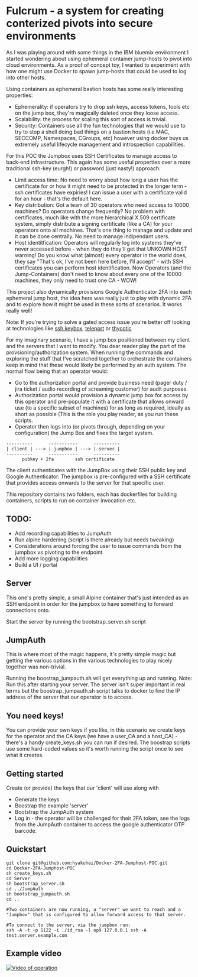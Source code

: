 # Fulcrum - a system for creating conterized pivots into secure environments
As I was playing around with some things in the IBM bluemix environment I started wondering about using ephemeral container jump-hosts to pivot into cloud environments. As a proof of concept toy, I wanted to experiment with how one might use Docker to spawn jump-hosts that could be used to log into other hosts.

Using containers as ephemeral bastion hosts has some really interesting properties:
* Ephemerality: if operators try to drop ssh keys, access tokens, tools etc on the jump box, they're magically deleted once they loose access.
* Scalability: the process for scaling this sort of access is trivial.
* Security: Containers use all the fun technologies that we would use to try to stop a shell doing bad things on a bastion hosts (i.e MAC, SECCOMP, Namespaces, CGroups, etc) however using docker buys us extremely useful lifecycle management and introspection capabilities.

For this POC the Jumpbox uses SSH Certificates to manage access to back-end infrastructure. This again has some useful properties over a more traditional ssh-key (eurgh!) or password (just nasty!) approach:
* Limit access time: No need to worry about how long a user has the certificate for or how it might need to be protected in the longer term - ssh certificates have expiries! I can issue a user with a certificate valid for an hour - that's the default here.
* Key distribution: Got a team of 30 operators who need access to 10000 machines? Do operators change frequently? No problem with certificates, much like with the more hierarchical X.509 certificate system, simply distribute a signing certificate (like a CA) for your operators onto all machines. That's one thing to manage and update and it can be done centrally. No need to manage indipendant users.
* Host identitfication: Operators will regularly log into systems they've never accessed before - when they do they'll get that UNKOWN HOST warning! Do you know what (almost) every operator in the world does, they say "That's ok, I've not been here before, I'll accept" - with SSH certificates you can perform host identification. Now Operators (and the Jump-Containers) don't need to know about every one of the 10000 machines, they only need to trust one CA - WOW!

This project also dynamically provisions Google Authenticator 2FA into each ephemeral jump host, the idea here was really just to play with dynamic 2FA and to explore how it might be used in these sorts of scenarios. It works really well!

Note: If you're trying to solve a gated access issue you're better off looking at technologies like [ssh keybox](https://github.com/skavanagh/KeyBox),   [teleport](https://gravitational.com/teleport/) or [thycotic](https://thycotic.com/)

For my imaginary scenario, I have a jump box positioned between my client and the servers that I want to modify. You dear reader play the part of the provsioning/authorization system. When running the commands and exploring the stuff that I've scratched together to orchestrate the containers keep in mind that these would likely be performed by an auth system. The normal flow being that an operator would:
* Go to the authorization portal and provide business need (pager duty / jira ticket / audio recording of screaming customer) for audit purposes.
* Authorization portal would provision a dynamic jump box for access by this operator and pre-populate it with a certificate that allows onward use (to a specific subset of machines) for as long as required, ideally as short as possible (This is the role you play reader, as you run these scripts.
* Operator then logs into (or pivots through, depending on your configuration) the Jump Box and fixes the target system.

```
----------      -----------      ----------
| client | ---> | jumpbox | ---> | server |
----------      -----------      ----------
      pubkey + 2fa        ssh certificate
```
The client authenticates with the JumpBox using their SSH public key and Google Authenticator. The jumpbox is pre-configured with a SSH certificate that provides access onwards to the server for that specific user.

This repository contains two folders, each has dockerfiles for building containers, scripts to run on container invocation etc.

## TODO:
* Add recording capabilities to JumpAuth
* Run alpine hardening (script is there already but needs tweaking)
* Considerations around forcing the user to issue commands from the jumpbox vs pivoting to the endpoint
* Add more logging capabilities
* Build a UI / portal

## Server
This one's pretty simple, a small Alpine container that's just intended as an SSH endpoint in order for the jumpbox to have something to forward connections onto.

Start the server by running the bootstrap_server.sh script

## JumpAuth
This is where most of the magic happens, it's pretty simple magic but getting the various options in the various technologies to play nicely together was non-trivial. 

Running the boostrap_jumpauth.sh will get everything up and running. Note: Run this after starting your server. The server isn't super important in real terms but the boostrap_jumpauth.sh script talks to docker to find the IP address of the server that our operator is to access.

## You need keys!
You can provide your own keys if you like, in this scenario we create keys for the operator and the CA keys (we have a user_CA and a host_CA) - there's a handy create_keys.sh you can run if desired. The boostrap scripts use some hard-coded values so it's worth running the script once to see what it creates.

## Getting started
Create (or provide) the keys that our 'client' will use along with

- Generate the keys
- Boostrap the example 'server'
- Bootstrap the JumpAuth system
- Log in - the operator will be challenged for their 2FA token, see the logs from the JumpAuth container to access the google authenticator OTP barcode.

## Quickstart
```
git clone git@github.com:hyakuhei/Docker-2FA-Jumphost-POC.git
cd Docker-2FA-Jumphost-POC
sh create_keys.sh
cd Server
sh bootstrap_server.sh
cd ../JumpAuth
sh bootstrap_jumpauth.sh
cd ..

#Two containers are now running, a "server" we want to reach and a "Jumpbox" that is configured to allow forward access to that server.

#To connect to the server, via the jumpbox run:
ssh -A -t -p 1122 -i ./id_rsa -l op9 127.0.0.1 ssh -A test.server.example.com
```

## Example video
[![Video of operation](https://img.youtube.com/vi/m3JFaFzrevM/0.jpg)](https://www.youtube.com/watch?v=m3JFaFzrevM)
